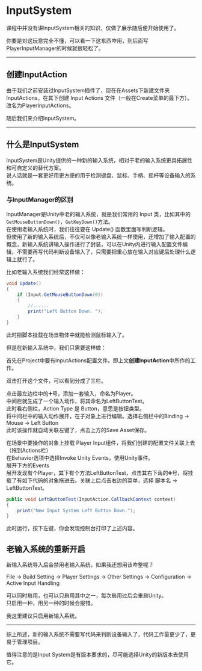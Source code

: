 # InputSystem

课程中并没有讲InputSystem相关的知识，仅做了展示随后便开始使用了。

你要是对这玩意完全不懂，可以看一下这东西咋用，到后面写PlayerInputManager的时候就很轻松了。

---

## 创建InputAction

由于我们之前安装过InputSystem插件了，现在在Assets下新建文件夹InputActions，在其下创建 Input Actions 文件（一般在Create菜单的最下方）。改名为PlayerInputActions。

随后我们来介绍InputSystem。

---

## 什么是InputSystem

InputSystem是Unity提供的一种新的输入系统，相对于老的输入系统更具拓展性和可自定义的替代方案。\
说人话就是一套更好用更方便的用于检测键盘、鼠标、手柄、摇杆等设备输入的系统。

### 与InputManager的区别

InputManager是Unity中老的输入系统，就是我们常用的 Input 类，比如其中的 `GetMouseButtonDown()`，`GetKeyDown()`方法。\
在使用老输入系统时，我们往往要在 Update() 函数里面写判断逻辑。\
但使用了新的输入系统后，不仅可以像老输入系统一样使用，还增加了输入配置的概念，新输入系统讲输入操作进行了封装，可以在Unity内进行输入配置文件编辑，不需要再写代码判断设备输入了，只需要把重心放在输入对应键后处理什么逻辑上就行了。

比如老输入系统我们经常这样做：

```csharp
void Update()
{
    if (Input.GetMouseButtonDown(0))
    {
        //......
        print("Left Button Down. ");
    }
}
```

此时把脚本挂载在场景物体中就能检测鼠标输入了。

但是在新输入系统中，我们只需要这样做：

首先在Project中要有InputActions配置文件。即上文**创建InputAction**中所作的工作。

双击打开这个文件，可以看到分成了三栏。

点击最左边栏中的➕号，添加一套输入，命名为Player。\
中间栏就生成了一个输入动作，将其命名为LeftButtonTest。\
此时看右侧栏，Action Type 是 Button，意思是按钮类型。\
将中间栏中的输入动作展开，在子对象上进行编辑。选择右侧栏中的Binding -> Mouse -> Left Button\
此时该操作就自动关联左键了，点击上方的Save Asset保存。

在场景中要操作的对象上挂载 Player Input组件，将我们创建的配置文件关联上去（拖到Actions栏）\
在Behavior选项中选择Invoke Unity Events，使用Unity事件。\
展开下方的Events\
展开发现有个Player，其下有个方法LeftButtonTest，点击其右下角的➕号，将挂载了有如下代码的对象拖进去。关联上后点击右边的菜单，选择 脚本名 -> LeftButtonTest。

```csharp
public void LeftButtonTest(InputAction.CallbackContext context)
{
    print("New Input System Left Button Down.");
}
```

此时运行，按下左键，你会发现控制台打印了上述内容。

## 老输入系统的重新开启

新输入系统导入后会禁用老输入系统，如果我还想用该咋整呢？

File -> Build Setting -> Player Settings -> Other Settings -> Configuration -> Active Input Handling

可以同时启用，也可以只启用其中之一，每次启用过后会重启Unity。\
只启用一种，用另一种的时候会报错。

我这里建议只启用新输入系统。

---

综上所述，新的输入系统不需要写代码来判断设备输入了，代码工作量更少了，更易于管理项目。

值得注意的是Input System是有版本要求的，尽可能选择Unity的新版本去使用它。